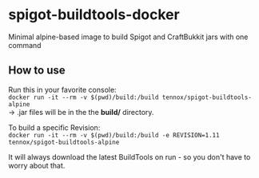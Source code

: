# spigot-buildtools-docker
Minimal alpine-based image to build Spigot and CraftBukkit jars with one command


## How to use
Run this in your favorite console:  
`docker run -it --rm -v $(pwd)/build:/build tennox/spigot-buildtools-alpine`  
-> .jar files will be in the the **build/** directory.

To build a specific Revision:  
`docker run -it --rm -v $(pwd)/build:/build -e REVISION=1.11 tennox/spigot-buildtools-alpine`

It will always download the latest BuildTools on run - so you don't have to worry about that.
